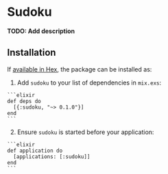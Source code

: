 # Sudoku

**TODO: Add description**

## Installation

If [available in Hex](https://hex.pm/docs/publish), the package can be installed as:

  1. Add `sudoku` to your list of dependencies in `mix.exs`:

    ```elixir
    def deps do
      [{:sudoku, "~> 0.1.0"}]
    end
    ```

  2. Ensure `sudoku` is started before your application:

    ```elixir
    def application do
      [applications: [:sudoku]]
    end
    ```

